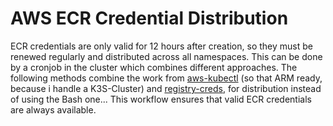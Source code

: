 # AWS ECR Credential Distribution

ECR credentials are only valid for 12 hours after creation, so they must be renewed regularly and distributed across all namespaces. This can be done by a cronjob in the cluster which combines different approaches. The following methods combine the work from [aws-kubectl](https://github.com/Odania-IT/aws-kubectl) (so that ARM ready, because i handle a K3S-Cluster) and [registry-creds](https://github.com/alexellis/registry-creds), for distribution instead of using the Bash one... This workflow ensures that valid ECR credentials are always available.

